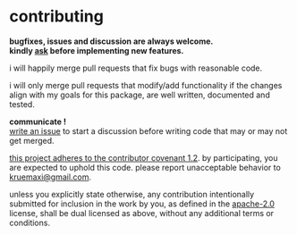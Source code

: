 # contributing

**bugfixes, issues and discussion are always welcome.  
kindly [ask](https://github.com/snd/strider/issues/new) before implementing new features.**

i will happily merge pull requests that fix bugs with reasonable code.

i will only merge pull requests that modify/add functionality
if the changes align with my goals for this package,
are well written, documented and tested.

**communicate !**  
[write an issue](https://github.com/snd/strider/issues/new) to start a discussion before writing code that may or may not get merged.

[this project adheres to the contributor covenant 1.2](code_of_conduct.md). by participating, you are expected to uphold this code. please report unacceptable behavior to kruemaxi@gmail.com.

unless you explicitly state otherwise, any contribution intentionally
submitted for inclusion in the work by you, as defined in the [apache-2.0](LICENSE-APACHE)
license, shall be dual licensed as above, without any additional terms or
conditions.
